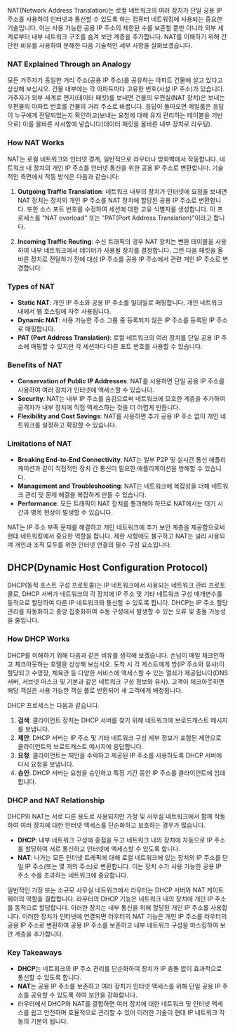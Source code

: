 NAT(Network Address Translation)는 로컬 네트워크의 여러 장치가 단일 공용 IP 주소를 사용하여 인터넷과 통신할 수 있도록 하는 컴퓨터 네트워킹에 사용되는 중요한 기술입니다. 이는 사용 가능한 공용 IP 주소의 제한된 수를 보존할 뿐만 아니라 외부 세계로부터 내부 네트워크 구조를 숨겨 보안 계층을 추가합니다. NAT를 이해하기 위해 간단한 비유를 사용하여 분해한 다음 기술적인 세부 사항을 살펴보겠습니다.

### NAT Explained Through an Analogy

모든 거주자가 동일한 거리 주소(공용 IP 주소)를 공유하는 아파트 건물에 살고 있다고 상상해 보십시오. 건물 내부에는 각 아파트마다 고유한 번호(사설 IP 주소)가 있습니다. 거주자가 외부 세계로 편지(데이터 패킷)를 보내면 건물의 우편실(NAT 장치)은 보내는 우편물의 아파트 번호를 건물의 거리 주소로 바꿉니다. 응답이 돌아오면 메일룸은 응답이 누구에게 전달되었는지 확인하고(보내는 요청에 대해 유지 관리하는 테이블을 기반으로) 이를 올바른 사서함에 넣습니다(데이터 패킷을 올바른 내부 장치로 라우팅).

### How NAT Works

NAT는 로컬 네트워크와 인터넷 경계, 일반적으로 라우터나 방화벽에서 작동합니다. 네트워크 내 장치의 개인 IP 주소를 인터넷 통신을 위한 공용 IP 주소로 변환합니다. 기술적인 측면에서 작동 방식은 다음과 같습니다:

1. **Outgoing Traffic Translation**: 네트워크 내부의 장치가 인터넷에 요청을 보내면 NAT 장치는 장치의 개인 IP 주소를 NAT 장치에 할당된 공용 IP 주소로 변환합니다. 또한 소스 포트 번호를 수정하여 세션에 대한 고유 식별자를 생성합니다. 이 프로세스를 "NAT overload" 또는 "PAT(Port Address Translation)"이라고 합니다.

2. **Incoming Traffic Routing**: 수신 트래픽의 경우 NAT 장치는 변환 테이블을 사용하여 내부 네트워크에서 데이터가 사용될 장치를 결정합니다. 그런 다음 패킷을 올바른 장치로 전달하기 전에 대상 IP 주소를 공용 IP 주소에서 관련 개인 IP 주소로 변경합니다.

### Types of NAT

- **Static NAT**: 개인 IP 주소와 공용 IP 주소를 일대일로 매핑합니다. 개인 네트워크 내에서 웹 호스팅에 자주 사용됩니다.
- **Dynamic NAT**: 사용 가능한 주소 그룹 중 등록되지 않은 IP 주소를 등록된 IP 주소로 매핑합니다.
- **PAT (Port Address Translation)**: 로컬 네트워크의 여러 장치를 단일 공용 IP 주소에 매핑할 수 있지만 각 세션마다 다른 포트 번호를 사용할 수 있습니다.

### Benefits of NAT

- **Conservation of Public IP Addresses**: NAT를 사용하면 단일 공용 IP 주소를 사용하여 여러 장치가 인터넷에 액세스할 수 있습니다.
- **Security**: NAT는 내부 IP 주소를 숨김으로써 네트워크에 모호한 계층을 추가하여 공격자가 내부 장치에 직접 액세스하는 것을 더 어렵게 만듭니다.
- **Flexibility and Cost Savings**: NAT를 사용하면 추가 공용 IP 주소 없이 개인 네트워크를 설정하고 확장할 수 있습니다.

### Limitations of NAT

- **Breaking End-to-End Connectivity**: NAT는 일부 P2P 및 실시간 통신 애플리케이션과 같이 직접적인 장치 간 통신이 필요한 애플리케이션을 방해할 수 있습니다.
- **Management and Troubleshooting**: NAT는 네트워크에 복잡성을 더해 네트워크 관리 및 문제 해결을 복잡하게 만들 수 있습니다.
- **Performance**: 모든 트래픽이 NAT 장치를 통과해야 하므로 NAT에서는 대기 시간과 병목 현상이 발생할 수 있습니다.

NAT는 IP 주소 부족 문제를 해결하고 개인 네트워크에 추가 보안 계층을 제공함으로써 현대 네트워킹에서 중요한 역할을 합니다. 제한 사항에도 불구하고 NAT는 널리 사용되며 개인과 조직 모두를 위한 인터넷 연결의 필수 구성 요소입니다.

## DHCP(Dynamic Host Configuration Protocol)

DHCP(동적 호스트 구성 프로토콜)는 IP 네트워크에서 사용되는 네트워크 관리 프로토콜로, DHCP 서버가 네트워크의 각 장치에 IP 주소 및 기타 네트워크 구성 매개변수를 동적으로 할당하여 다른 IP 네트워크와 통신할 수 있도록 합니다. DHCP는 IP 주소 할당 관리를 자동화하고 중앙 집중화하여 수동 구성에서 발생할 수 있는 오류 및 충돌 가능성을 줄입니다.

### How DHCP Works

DHCP를 이해하기 위해 다음과 같은 비유를 생각해 보겠습니다. 손님이 매일 체크인하고 체크아웃하는 호텔을 상상해 보십시오. 도착 시 각 게스트에게 방(IP 주소와 유사)이 할당되고 수영장, 체육관 등 다양한 서비스에 액세스할 수 있는 열쇠가 제공됩니다(DNS 서버, 서브넷 마스크 및 기본과 같은 네트워크 구성 정보와 유사). 고객이 체크아웃하면 해당 객실은 사용 가능한 객실 풀로 반환되어 새 고객에게 배정됩니다.

DHCP 프로세스는 다음과 같습니다.

1. **검색**: 클라이언트 장치는 DHCP 서버를 찾기 위해 네트워크에 브로드캐스트 메시지를 보냅니다.
2. **제안**: DHCP 서버는 IP 주소 및 기타 네트워크 구성 세부 정보가 포함된 제안으로 클라이언트의 브로드캐스트 메시지에 응답합니다.
3. **요청**: 클라이언트는 제안을 수락하고 제공된 IP 주소를 사용하도록 DHCP 서버에 다시 요청을 보냅니다.
4. **승인**: DHCP 서버는 요청을 승인하고 특정 기간 동안 IP 주소를 클라이언트에 임대합니다.

### DHCP and NAT Relationship

DHCP와 NAT는 서로 다른 용도로 사용되지만 가정 및 사무실 네트워크에서 함께 작동하여 여러 장치에 대한 인터넷 액세스를 단순화하고 보호하는 경우가 많습니다.

- **DHCP**: 내부 네트워크 구성에 중점을 두고 네트워크 내의 장치에 자동으로 IP 주소를 할당하여 서로 통신하고 인터넷에 액세스할 수 있도록 합니다.
- **NAT**: 나가는 모든 인터넷 트래픽에 대해 로컬 네트워크에 있는 장치의 IP 주소를 단일 IP 주소(또는 몇 개의 주소)로 변환합니다. 이는 장치 수가 사용 가능한 공용 IP 주소 수를 초과하는 네트워크에 중요합니다.

일반적인 가정 또는 소규모 사무실 네트워크에서 라우터는 DHCP 서버와 NAT 게이트웨이의 역할을 결합합니다. 라우터의 DHCP 기능은 네트워크 내의 장치에 개인 IP 주소를 동적으로 할당합니다. 이러한 장치는 내부 통신을 위해 할당된 개인 IP 주소를 사용합니다. 이러한 장치가 인터넷에 연결되면 라우터의 NAT 기능은 개인 IP 주소를 라우터의 공용 IP 주소로 변환하여 공용 IP 주소를 보존하고 내부 네트워크 구성을 마스킹하여 보안 계층을 추가합니다.

### Key Takeaways

- **DHCP**는 네트워크의 IP 주소 관리를 단순화하여 장치가 IP 충돌 없이 효과적으로 통신할 수 있도록 합니다.
- **NAT**는 공용 IP 주소를 보존하고 여러 장치가 인터넷 액세스를 위해 단일 공용 IP 주소를 공유할 수 있도록 하여 보안을 강화합니다.
- 라우터에서 DHCP와 NAT를 결합하면 여러 장치에 대한 네트워크 및 인터넷 액세스를 쉽고 안전하며 효율적으로 관리할 수 있어 이러한 기술이 현대 IP 네트워크 작동의 기본이 됩니다.